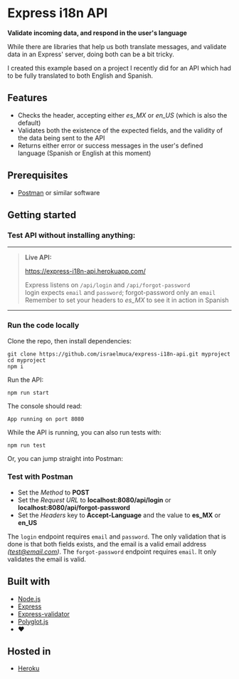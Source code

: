 # Express i18n API

**Validate incoming data, and respond in the user's language**

While there are libraries that help us both translate messages, and validate data in an Express' server, doing both can be a bit tricky.

I created this example based on a project I recently did for an API which had to be fully translated to both English and Spanish.

## Features
- Checks the header, accepting either _es_MX_ or _en_US_ (which is also the default)
- Validates both the existence of the expected fields, and the validity of the data being sent to the API
- Returns either error or success messages in the user's defined language (Spanish or English at this moment)

## Prerequisites
- [Postman](https://www.getpostman.com/) or similar software

## Getting started

### Test API without installing anything:
---
> **Live API:**
>
>https://express-i18n-api.herokuapp.com/
>
> Express listens on `/api/login` and `/api/forgot-password`  
> login expects `email` and `password`; forgot-password only an `email`  
> Remember to set your headers to _es_MX_ to see it in action in Spanish
---

### Run the code locally
Clone the repo, then install dependencies:
```shell
git clone https://github.com/israelmuca/express-i18n-api.git myproject
cd myproject
npm i
```

Run the API:
```shell
npm run start
```

The console should read:
```shell
App running on port 8080
```

While the API is running, you can also run tests with:
```shell
npm run test
```

Or, you can jump straight into Postman:

### Test with Postman
- Set the _Method_ to **POST**
- Set the _Request URL_ to **localhost:8080/api/login** or **localhost:8080/api/forgot-password**
- Set the _Headers_ key to **Accept-Language** and the value to **es_MX** or **en_US**

The `login` endpoint requires `email` and `password`. The only validation that is done is that both fields exists, and the email is a valid email address _(test@email.com)_.
The `forgot-password` endpoint requires `email`. It only validates the email is valid.


## Built with
- [Node.js](https://nodejs.org/)
- [Express](https://expressjs.com)
- [Express-validator](https://express-validator.github.io/docs/)
- [Polyglot.js](https://airbnb.io/polyglot.js/)
- ❤️

## Hosted in
- [Heroku](https://heroku.com)
